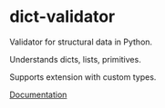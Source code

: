 # dict-validator

Validator for structural data in Python.

Understands dicts, lists, primitives.

Supports extension with custom types.

[Documentation](https://gurunars.github.io/dict-validator/)